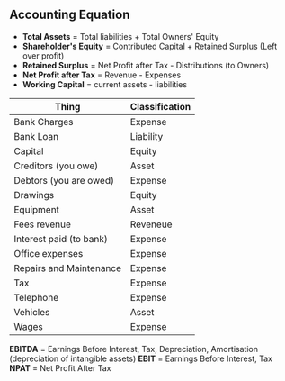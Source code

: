 ## Accounting Equation
- **Total Assets** = Total liabilities + Total Owners' Equity
- **Shareholder's Equity**  = Contributed Capital + Retained Surplus (Left over profit)
- **Retained Surplus** = Net Profit after Tax - Distributions (to Owners)
- **Net Profit after Tax** = Revenue - Expenses
- **Working Capital** = current assets - liabilities

| Thing      |  Classification|
| ----------- | ------ |
| Bank Charges | Expense       | 
| Bank Loan   | Liability        |
| Capital   | Equity        |
| Creditors (you owe)   | Asset      |
| Debtors (you are owed)   | Expense        |
| Drawings | Equity        |
| Equipment   | Asset        |
| Fees revenue  | Reveneue        |
| Interest paid (to bank)   | Expense        |
| Office expenses   | Expense        |
| Repairs and Maintenance   | Expense        |
| Tax   | Expense        |
| Telephone   | Expense        |
| Vehicles   | Asset        |
| Wages   | Expense        |


**EBITDA** = Earnings Before Interest, Tax, Depreciation, Amortisation (depreciation of intangible assets)
**EBIT** = Earnings Before Interest, Tax
**NPAT** = Net Profit After Tax



